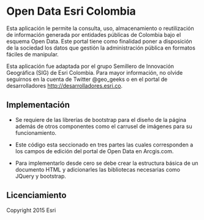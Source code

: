 ﻿# Open Data Esri Colombia

Esta aplicación le permite la consulta, uso, almacenamiento o reutilización de información generada por entidades públicas de Colombia bajo el esquema Open Data. Este portal tiene como finalidad poner a disposición de la sociedad los datos que gestión la administración pública en formatos fáciles de manipular. 

Esta aplicación fue adaptada por el grupo Semillero de Innovación Geográfica (SIG) de Esri Colombia. Para mayor información, no olvide seguirnos en la cuenta de Twitter @geo_geeks o en el portal de desarrolladores http://desarrolladores.esri.co.


## Implementación

- Se requiere de las librerías de bootstrap para el diseño de la página además de otros componentes como el carrusel de imágenes para su funcionamiento.
 
- Este código esta seccionado en tres partes las cuales corresponden a los campos de edición del portal de Open Data en Arcgis.com. 

- Para implementarlo desde cero se debe crear la estructura básica de un documento HTML y adicionarles las bibliotecas necesarias como JQuery y bootstrap.


## Licenciamiento

Copyright 2015 Esri



